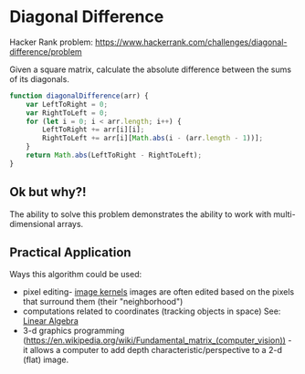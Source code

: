 # Diagonal Difference

Hacker Rank problem: https://www.hackerrank.com/challenges/diagonal-difference/problem

Given a square matrix, calculate the absolute difference between the sums of its diagonals. 

```js
function diagonalDifference(arr) {
    var LeftToRight = 0;
    var RightToLeft = 0;
    for (let i = 0; i < arr.length; i++) {
        LeftToRight += arr[i][i];
        RightToLeft += arr[i][Math.abs(i - (arr.length - 1))];
    }
    return Math.abs(LeftToRight - RightToLeft);
}
```
## Ok but why?!

The ability to solve this problem demonstrates the ability to work with multi-dimensional arrays. 

## Practical Application

Ways this algorithm could be used: 
- pixel editing- [image kernels](http://setosa.io/ev/image-kernels/) images are often edited based on the pixels that surround them (their "neighborhood")
- computations related to coordinates (tracking objects in space) See: [Linear Algebra](https://en.wikipedia.org/wiki/Linear_algebra)
- 3-d graphics programming (https://en.wikipedia.org/wiki/Fundamental_matrix_(computer_vision)) - it allows a computer to add depth characteristic/perspective to a 2-d (flat) image. 
